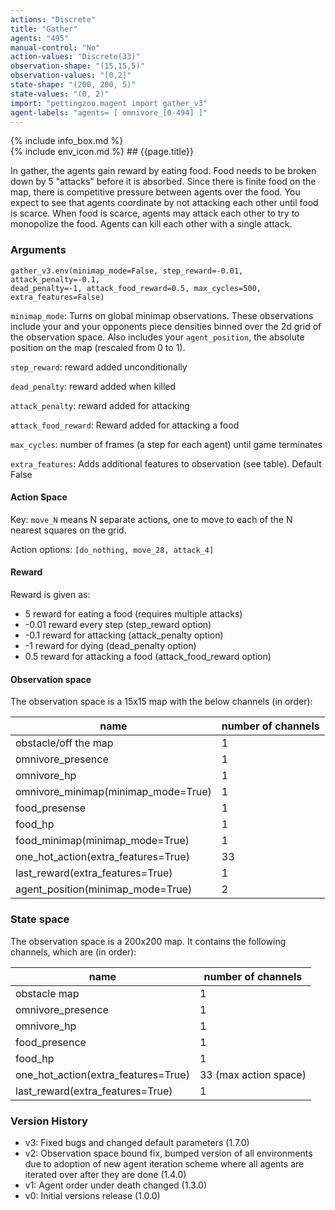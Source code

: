 ```yaml
---
actions: "Discrete"
title: "Gather"
agents: "495"
manual-control: "No"
action-values: "Discrete(33)"
observation-shape: "(15,15,5)"
observation-values: "[0,2]"
state-shape: "(200, 200, 5)"
state-values: "(0, 2)"
import: "pettingzoo.magent import gather_v3"
agent-labels: "agents= [ omnivore_[0-494] ]"
---
```


<div class="docu-info" markdown="1">
{% include info_box.md %}
</div>

<div class="docu-content" markdown="1">
<div class="appear_big env-title" markdown="1">
{% include env_icon.md %}
## {{page.title}}
</div>




In gather, the agents gain reward by eating food. Food needs to be broken down by 5 "attacks" before it is absorbed. Since there is finite food on the map, there is competitive pressure between agents over the food. You expect to see that agents coordinate by not attacking each other until food is scarce. When food is scarce, agents may attack each other to try to monopolize the food. Agents can kill each other with a single attack.

### Arguments

```
gather_v3.env(minimap_mode=False, step_reward=-0.01, attack_penalty=-0.1,
dead_penalty=-1, attack_food_reward=0.5, max_cycles=500, extra_features=False)
```

`minimap_mode`: Turns on global minimap observations. These observations include your and your opponents piece densities binned over the 2d grid of the observation space. Also includes your `agent_position`, the absolute position on the map (rescaled from 0 to 1).

`step_reward`:  reward added unconditionally

`dead_penalty`:  reward added when killed

`attack_penalty`:  reward added for attacking

`attack_food_reward`:  Reward added for attacking a food

`max_cycles`:  number of frames (a step for each agent) until game terminates

`extra_features`: Adds additional features to observation (see table). Default False

#### Action Space

Key: `move_N` means N separate actions, one to move to each of the N nearest squares on the grid.

Action options: `[do_nothing, move_28, attack_4]`

#### Reward

Reward is given as:

* 5 reward for eating a food (requires multiple attacks)
* -0.01 reward every step (step_reward option)
* -0.1 reward for attacking (attack_penalty option)
* -1 reward for dying (dead_penalty option)
* 0.5 reward for attacking a food (attack_food_reward option)

#### Observation space

The observation space is a 15x15 map with the below channels (in order):

name | number of channels
--- | ---
obstacle/off the map| 1
omnivore_presence| 1
omnivore_hp| 1
omnivore_minimap(minimap_mode=True)| 1
food_presense| 1
food_hp| 1
food_minimap(minimap_mode=True)| 1
one_hot_action(extra_features=True)| 33
last_reward(extra_features=True)| 1
agent_position(minimap_mode=True)| 2

### State space

The observation space is a 200x200 map. It contains the following channels, which are (in order):

name | number of channels
--- | ---
obstacle map| 1
omnivore_presence| 1
omnivore_hp| 1
food_presence| 1
food_hp| 1
one_hot_action(extra_features=True)|  33 (max action space)
last_reward(extra_features=True)| 1



### Version History

* v3: Fixed bugs and changed default parameters (1.7.0)
* v2: Observation space bound fix, bumped version of all environments due to adoption of new agent iteration scheme where all agents are iterated over after they are done (1.4.0)
* v1: Agent order under death changed (1.3.0)
* v0: Initial versions release (1.0.0)
</div>
